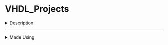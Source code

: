 # VHDL_Projects

<details>
<summary>Description</summary>
Lab Assigments from Bachelor Degree in Computer Engineering. It includes all VHDL projects developed during classes
</details>

----

<details>
<summary>Made Using</summary>
** Quartus Prime **

![Quartus](https://i.imgur.com/EGLjymI.png)
</details>
